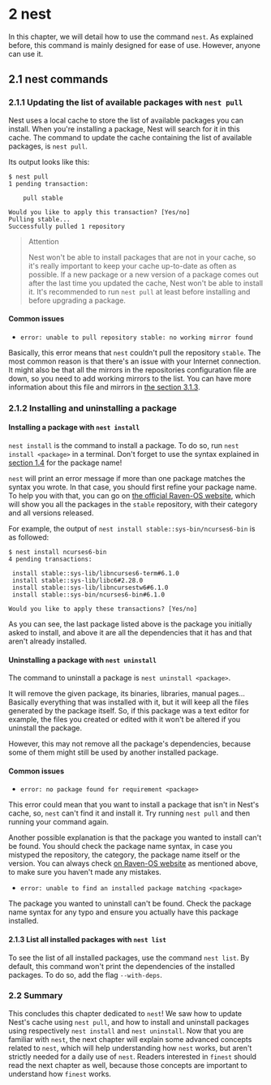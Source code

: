 # 2 nest
In this chapter, we will detail how to use the command `nest`.
As explained before, this command is mainly designed for ease of use.
However, anyone can use it.

## 2.1 nest commands
### 2.1.1 Updating the list of available packages with `nest pull`
Nest uses a local cache to store the list of available packages you can install.
When you're installing a package, Nest will search for it in this cache.
The command to update the cache containing the list of available packages, is `nest pull`.

Its output looks like this:

```
$ nest pull
1 pending transaction:

    pull stable

Would you like to apply this transaction? [Yes/no] 
Pulling stable...
Successfully pulled 1 repository
```

> Attention
>
> Nest won't be able to install packages that are not in your cache, so it's really important to keep your cache up-to-date as often as possible.
> If a new package or a new version of a package comes out after the last time you updated the cache, Nest won't be able to install it.
> It's recommended to run `nest pull` at least before installing and before upgrading a package.

#### Common issues
* `error: unable to pull repository stable: no working mirror found`

[//]: # (TODO: add link to the section 3.1.3)
Basically, this error means that `nest` couldn't pull the repository `stable`.
The most common reason is that there's an issue with your Internet connection.
It might also be that all the mirrors in the repositories configuration file are down, so you need to add working mirrors to the list.
You can have more information about this file and mirrors in [the section 3.1.3]().

### 2.1.2 Installing and uninstalling a package
#### Installing a package with `nest install`
[//]: # (TODO: add link to the section 1.4)
`nest install` is the command to install a package.
To do so, run `nest install <package>` in a terminal.
Don't forget to use the syntax explained in [section 1.4]() for the package name!

`nest` will print an error message if more than one package matches the syntax you wrote.
In that case, you should first refine your package name.
To help you with that, you can go on [the official Raven-OS website](https://stable.raven-os.org), which will show you all the packages in the `stable` repository, with their category and all  versions released.

For example, the output of `nest install stable::sys-bin/ncurses6-bin` is as followed:
```
$ nest install ncurses6-bin
4 pending transactions:

 install stable::sys-lib/libncurses6-term#6.1.0
 install stable::sys-lib/libc6#2.28.0
 install stable::sys-lib/libncursestw6#6.1.0
 install stable::sys-bin/ncurses6-bin#6.1.0

Would you like to apply these transactions? [Yes/no]
```

As you can see, the last package listed above is the package you initially asked to install, and above it are all the dependencies that it has and that aren't already installed.

#### Uninstalling a package with `nest uninstall`
The command to uninstall a package is `nest uninstall <package>`.

It will remove the given package, its binaries, libraries, manual pages...
Basically everything that was installed with it, but it will keep all the files generated by the package itself.
So, if this package was a text editor for example, the files you created or edited with it won't be altered if you uninstall the package.

However, this may not remove all the package's dependencies, because some of them might still be used by another installed package.

#### Common issues
* `error: no package found for requirement <package>`

This error could mean that you want to install a package that isn't in Nest's cache, so, `nest` can't find it and install it.
Try running `nest pull` and then running your command again.

Another possible explanation is that the package you wanted to install can't be found.
You should check the package name syntax, in case you mistyped the repository, the category, the package name itself or the version.
You can always check [on Raven-OS website](https://stable.raven-os.org/) as mentioned above, to make sure you haven't made any mistakes.

* `error: unable to find an installed package matching <package>`

The package you wanted to uninstall can't be found.
Check the package name syntax for any typo and ensure you actually have this package installed.

#### 2.1.3 List all installed packages with `nest list`
To see the list of all installed packages, use the command `nest list`.
By default, this command won't print the dependencies of the installed packages.
To do so, add the flag `--with-deps`.

### 2.2 Summary
This concludes this chapter dedicated to `nest`!
We saw how to update Nest's cache using `nest pull`, and how to install and uninstall packages using respectively `nest install` and `nest uninstall`.
Now that you are familiar with `nest`, the next chapter will explain some advanced concepts related to `nest`, which will help understanding how `nest` works, but aren't strictly needed for a daily use of `nest`.
Readers interested in `finest` should read the next chapter as well, because those concepts are important to understand how `finest` works.